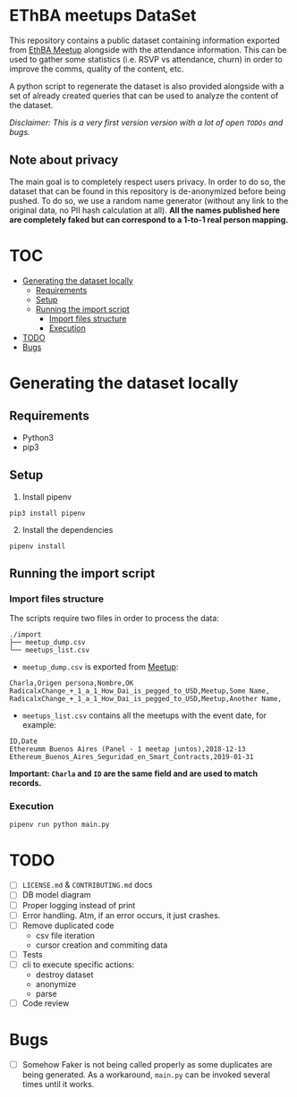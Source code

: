 # EThBA meetups DataSet

This repository contains a public dataset containing information exported from [EthBA Meetup](https://www.meetup.com/ethereum-ba/) alongside with the attendance information. This can be used to gather some statistics (i.e. RSVP vs attendance, churn) in order to improve the comms, quality of the content, etc.

A python script to regenerate the dataset is also provided alongside with a set of already created queries that can be used to analyze the content of the dataset.

_Disclaimer: This is a very first version version with a lot of open `TODOs` and bugs._

## Note about privacy

The main goal is to completely respect users privacy. In order to do so, the dataset that can be found in this repository is de-anonymized before being pushed. To do so, we use a random name generator (without any link to the original data, no PII hash calculation at all). **All the names published here are completely faked but can correspond to a 1-to-1 real person mapping.**

# TOC

<!-- toc -->

- [Generating the dataset locally](#generating-the-dataset-locally)
  * [Requirements](#requirements)
  * [Setup](#setup)
  * [Running the import script](#running-the-import-script)
    + [Import files structure](#import-files-structure)
    + [Execution](#execution)
- [TODO](#todo)
- [Bugs](#bugs)

<!-- tocstop -->

# Generating the dataset locally

## Requirements

- Python3
- pip3

## Setup

1. Install pipenv

```
pip3 install pipenv
```

2. Install the dependencies

```
pipenv install
```

## Running the import script

### Import files structure

The scripts require two files in order to process the data:

```
./import
├── meetup_dump.csv
└── meetups_list.csv
```

- `meetup_dump.csv` is exported from [Meetup](https://meeetup.com):

```
Charla,Origen persona,Nombre,OK
RadicalxChange_+_1_a_1_How_Dai_is_pegged_to_USD,Meetup,Some Name,
RadicalxChange_+_1_a_1_How_Dai_is_pegged_to_USD,Meetup,Another Name,
```

- `meetups_list.csv` contains all the meetups with the event date, for example:

```
ID,Date
Ethereumm Buenos Aires (Panel - 1 meetap juntos),2018-12-13
Ethereum_Buenos_Aires_Seguridad_en_Smart_Contracts,2019-01-31
```

**Important: `Charla` and `ID` are the same field and are used to match records.**

### Execution

```
pipenv run python main.py
```

# TODO

- [ ] `LICENSE.md` & `CONTRIBUTING.md` docs
- [ ] DB model diagram
- [ ] Proper logging instead of print
- [ ] Error handling. Atm, if an error occurs, it just crashes.
- [ ] Remove duplicated code
  - csv file iteration
  - cursor creation and commiting data
- [ ] Tests
- [ ] cli to execute specific actions:
  - destroy dataset
  - anonymize
  - parse
- [ ] Code review

# Bugs

- [ ] Somehow Faker is not being called properly as some duplicates are being generated. As a workaround, `main.py` can be invoked several times until it works.
